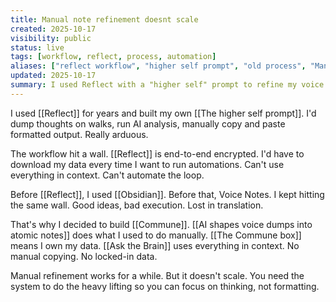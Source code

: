 ```yaml
---
title: Manual note refinement doesnt scale
created: 2025-10-17
visibility: public
status: live
tags: [workflow, reflect, process, automation]
aliases: ["reflect workflow", "higher self prompt", "old process", "Manual note refinement doesn't scale"]
updated: 2025-10-17
summary: I used Reflect with a "higher self" prompt to refine my voice dumps. Had to manually select transcripts, run analysis, copy/paste formatted output, update the prompt. Too arduous. Couldn't get my data out. That's why I'm building Commune.
---
```


I used [[Reflect]] for years and built my own [[The higher self prompt]]. I'd dump thoughts on walks, run AI analysis, manually copy and paste formatted output. Really arduous.

The workflow hit a wall. [[Reflect]] is end-to-end encrypted. I'd have to download my data every time I want to run automations. Can't use everything in context. Can't automate the loop.

Before [[Reflect]], I used [[Obsidian]]. Before that, Voice Notes. I kept hitting the same wall. Good ideas, bad execution. Lost in translation.

That's why I decided to build [[Commune]]. [[AI shapes voice dumps into atomic notes]] does what I used to do manually. [[The Commune box]] means I own my data. [[Ask the Brain]] uses everything in context. No manual copying. No locked-in data.

Manual refinement works for a while. But it doesn't scale. You need the system to do the heavy lifting so you can focus on thinking, not formatting.
